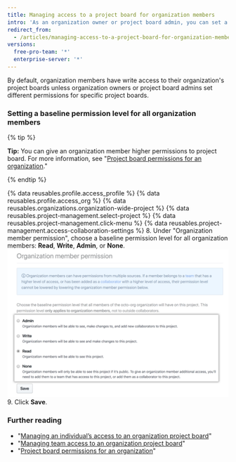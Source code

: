 ```yaml
---
title: Managing access to a project board for organization members
intro: 'As an organization owner or project board admin, you can set a default permission level for a project board for all organization members.'
redirect_from:
  - /articles/managing-access-to-a-project-board-for-organization-members
versions:
  free-pro-team: '*'
  enterprise-server: '*'
---
```


By default, organization members have write access to their organization's project boards unless organization owners or project board admins set different permissions for specific project boards.

### Setting a baseline permission level for all organization members

{% tip %}

**Tip:** You can give an organization member higher permissions to project board. For more information, see "[Project board permissions for an organization](/articles/project-board-permissions-for-an-organization)."

{% endtip %}

{% data reusables.profile.access_profile %}
{% data reusables.profile.access_org %}
{% data reusables.organizations.organization-wide-project %}
{% data reusables.project-management.select-project %}
{% data reusables.project-management.click-menu %}
{% data reusables.project-management.access-collaboration-settings %}
8. Under "Organization member permission", choose a baseline permission level for all organization members: **Read**, **Write**, **Admin**, or **None**.
![Baseline project board permission options for all organization members](/assets/images/help/projects/baseline-project-permissions-for-organization-members.png)
9. Click **Save**.

### Further reading

- "[Managing an individual’s access to an organization project board](/articles/managing-an-individual-s-access-to-an-organization-project-board)"
- "[Managing team access to an organization project board](/articles/managing-team-access-to-an-organization-project-board)"
- "[Project board permissions for an organization](/articles/project-board-permissions-for-an-organization)"
